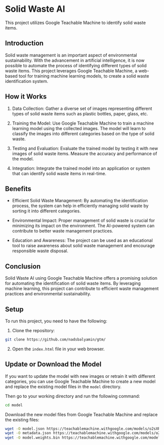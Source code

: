 # Solid Waste AI

This project utilizes Google Teachable Machine to identify solid waste items.

## Introduction

Solid waste management is an important aspect of environmental sustainability. With the advancement in artificial intelligence, it is now possible to automate the process of identifying different types of solid waste items. This project leverages Google Teachable Machine, a web-based tool for training machine learning models, to create a solid waste identification system.

## How it Works

1. Data Collection: Gather a diverse set of images representing different types of solid waste items such as plastic bottles, paper, glass, etc.

2. Training the Model: Use Google Teachable Machine to train a machine learning model using the collected images. The model will learn to classify the images into different categories based on the type of solid waste.

3. Testing and Evaluation: Evaluate the trained model by testing it with new images of solid waste items. Measure the accuracy and performance of the model.

4. Integration: Integrate the trained model into an application or system that can identify solid waste items in real-time.

## Benefits

- Efficient Solid Waste Management: By automating the identification process, the system can help in efficiently managing solid waste by sorting it into different categories.

- Environmental Impact: Proper management of solid waste is crucial for minimizing its impact on the environment. The AI-powered system can contribute to better waste management practices.

- Education and Awareness: The project can be used as an educational tool to raise awareness about solid waste management and encourage responsible waste disposal.

## Conclusion

Solid Waste AI using Google Teachable Machine offers a promising solution for automating the identification of solid waste items. By leveraging machine learning, this project can contribute to efficient waste management practices and environmental sustainability.

## Setup

To run this project, you need to have the following:

1. Clone the repository:

```bash
git clone https://github.com/nadsbalyamin/gtm/  
```

2. Open the `index.html` file in your web browser.

## Update or Download the Model

If you want to update the model with new images or retrain it with different categories, you can use Google Teachable Machine to create a new model and replace the existing model files in the `model` directory.

Then go to your working directory and run the following command:
```bash
cd model
```

Download the new model files from Google Teachable Machine and replace the existing files:
```bash
wget -O model.json https://teachablemachine.withgoogle.com/models/o2sXRpv64/model.json
wget -O metadata.json https://teachablemachine.withgoogle.com/models/o2sXRpv64/metadata.json
wget -O model.weights.bin https://teachablemachine.withgoogle.com/models/o2sXRpv64/model.weights.bin
```